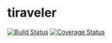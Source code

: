# tiraveler
[![Build Status](https://travis-ci.org/TIRaveler/tiraveler.svg?branch=master)](https://travis-ci.org/TIRaveler/tiraveler)
[![Coverage Status](https://coveralls.io/repos/github/TIRaveler/tiraveler/badge.svg?branch=master)](https://coveralls.io/github/TIRaveler/tiraveler?branch=master)